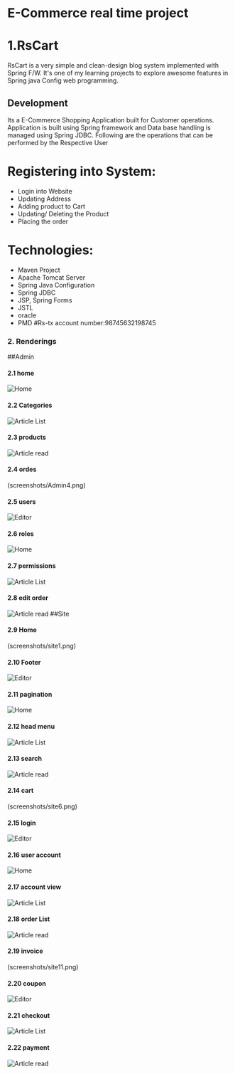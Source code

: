# E-Commerce real time project
1.RsCart
======
RsCart is a very simple and clean-design blog system implemented with Spring F/W.
It's one of my learning projects to explore awesome features in Spring java Config web programming.
## Development
Its a E-Commerce Shopping Application built for Customer operations. Application is built using Spring framework and Data base handling is managed using Spring JDBC.
Following are the operations that can be performed by the Respective User
# Registering into System:
 - Login into Website
 - Updating Address
 - Adding product to Cart
 - Updating/ Deleting the Product
 - Placing the order 
# Technologies:
 - Maven Project
 - Apache Tomcat Server
 - Spring Java Configuration
 - Spring JDBC
 - JSP, Spring Forms
 - JSTL
 - oracle
 - PMD
#Rs-tx account number:98745632198745

### 2. Renderings
##Admin
#### 2.1 home
![Home](screenshots/Admin1.png)

#### 2.2 Categories
![Article List](screenshots/Admin2.png)


#### 2.3 products
![Article read](screenshots/Admin3.png)


#### 2.4 ordes
(screenshots/Admin4.png)


#### 2.5 users
![Editor](screenshots/Admin5.png)

#### 2.6 roles
![Home](screenshots/Admin6.png)

#### 2.7 permissions
![Article List](screenshots/Admin7.png)


#### 2.8 edit order
![Article read](screenshots/Admin8.png)
##Site

#### 2.9 Home
(screenshots/site1.png)


#### 2.10 Footer
![Editor](screenshots/site2.png)

#### 2.11 pagination
![Home](screenshots/site3.png)

#### 2.12 head menu
![Article List](screenshots/site4.png)


#### 2.13 search
![Article read](screenshots/site5.png)


#### 2.14 cart
(screenshots/site6.png)


#### 2.15 login
![Editor](screenshots/site7.png)

#### 2.16 user account
![Home](screenshots/site8.png)

#### 2.17 account view
![Article List](screenshots/site9.png)


#### 2.18 order List
![Article read](screenshots/site10.png)


#### 2.19 invoice
(screenshots/site11.png)


#### 2.20 coupon
![Editor](screenshots/site12.png)

#### 2.21 checkout
![Article List](screenshots/site13.png)


#### 2.22 payment
![Article read](screenshots/site14.png)